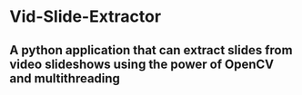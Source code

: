 # Vid-Slide-Extractor

## A python application that can extract slides from video slideshows using the power of OpenCV and multithreading